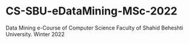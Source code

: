 # CS-SBU-eDataMining-MSc-2022
Data Mining e-Course of Computer Science Faculty of Shahid Beheshti University. Winter 2022
